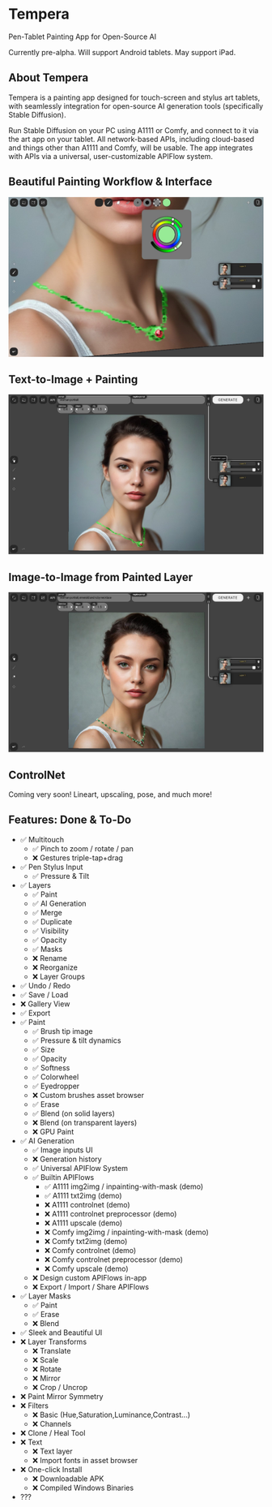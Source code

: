 # Tempera
Pen-Tablet Painting App for Open-Source AI

Currently pre-alpha. Will support Android tablets. May support iPad.

## About Tempera
Tempera is a painting app designed for touch-screen and stylus art tablets, with seamlessly integration for open-source AI generation tools (specifically Stable Diffusion).

Run Stable Diffusion on your PC using A1111 or Comfy, and connect to it via the art app on your tablet. All network-based APIs, including cloud-based and things other than A1111 and Comfy, will be usable. The app integrates with APIs via a universal, user-customizable APIFlow system.

## Beautiful Painting Workflow & Interface
![Text to Image and Painting](demo-paint.jpg "Title")
## Text-to-Image + Painting
![Text to Image and Painting](demo-t2i+paint.jpg "Title")
## Image-to-Image from Painted Layer
![Image to Image from Painted Layer](demo-i2i.jpg "Title")
## ControlNet
Coming very soon! Lineart, upscaling, pose, and much more!

## Features: Done & To-Do
- ✅ Multitouch
    - ✅ Pinch to zoom / rotate / pan
    - ❌ Gestures triple-tap+drag
- ✅ Pen Stylus Input
    - ✅ Pressure & Tilt
- ✅ Layers
    - ✅ Paint
    - ✅ AI Generation
    - ✅ Merge
    - ✅ Duplicate
    - ✅ Visibility
    - ✅ Opacity
    - ✅ Masks
    - ❌ Rename
    - ❌ Reorganize
    - ❌ Layer Groups
- ✅ Undo / Redo
- ✅ Save / Load
- ❌ Gallery View
- ✅ Export
- ✅ Paint
    - ✅ Brush tip image
    - ✅ Pressure & tilt dynamics
    - ✅ Size
    - ✅ Opacity
    - ✅ Softness
    - ✅ Colorwheel
    - ✅ Eyedropper
    - ❌ Custom brushes asset browser
    - ✅ Erase
    - ✅ Blend (on solid layers)
    - ❌ Blend (on transparent layers)
    - ❌ GPU Paint
- ✅ AI Generation
    - ✅ Image inputs UI
    - ❌ Generation history
    - ✅ Universal APIFlow System
    - ✅ Builtin APIFlows
        - ✅ A1111 img2img / inpainting-with-mask (demo)
        - ✅ A1111 txt2img (demo)
        - ❌ A1111 controlnet (demo)
        - ❌ A1111 controlnet preprocessor (demo)
        - ❌ A1111 upscale (demo)
        - ❌ Comfy img2img / inpainting-with-mask (demo)
        - ❌ Comfy txt2img (demo)
        - ❌ Comfy controlnet (demo)
        - ❌ Comfy controlnet preprocessor (demo)
        - ❌ Comfy upscale (demo)
    - ❌ Design custom APIFlows in-app
    - ❌ Export / Import / Share APIFlows
- ✅ Layer Masks
    - ✅ Paint
    - ✅ Erase
    - ❌ Blend
- ✅ Sleek and Beautiful UI
- ❌ Layer Transforms
    - ❌ Translate
    - ❌ Scale
    - ❌ Rotate
    - ❌ Mirror
    - ❌ Crop / Uncrop
- ❌ Paint Mirror Symmetry
- ❌ Filters
    - ❌ Basic (Hue,Saturation,Luminance,Contrast...)
    - ❌ Channels
- ❌ Clone / Heal Tool
- ❌ Text
    - ❌ Text layer
    - ❌ Import fonts in asset browser
- ❌ One-click Install
    - ❌ Downloadable APK
    - ❌ Compiled Windows Binaries
- ???